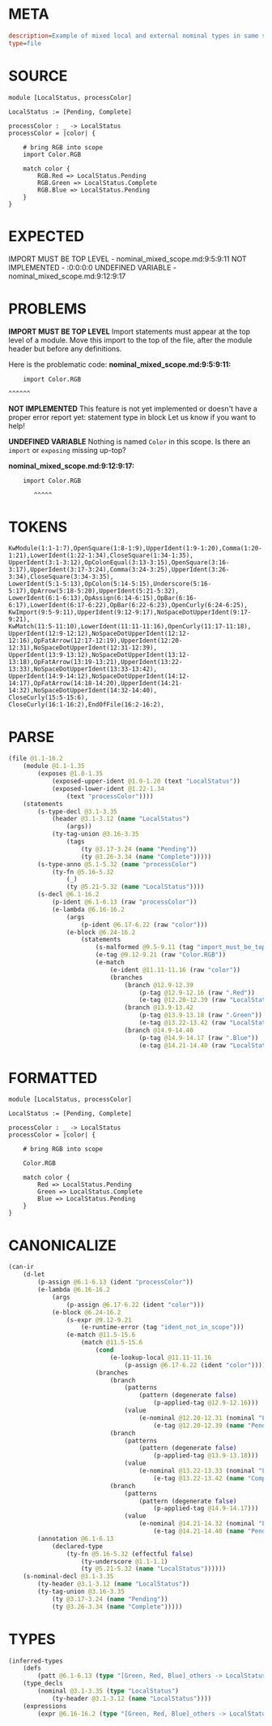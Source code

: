 # META
~~~ini
description=Example of mixed local and external nominal types in same scope
type=file
~~~
# SOURCE
~~~roc
module [LocalStatus, processColor]

LocalStatus := [Pending, Complete]

processColor : _ -> LocalStatus
processColor = |color| {

    # bring RGB into scope
    import Color.RGB

    match color {
        RGB.Red => LocalStatus.Pending
        RGB.Green => LocalStatus.Complete
        RGB.Blue => LocalStatus.Pending
    }
}
~~~
# EXPECTED
IMPORT MUST BE TOP LEVEL - nominal_mixed_scope.md:9:5:9:11
NOT IMPLEMENTED - :0:0:0:0
UNDEFINED VARIABLE - nominal_mixed_scope.md:9:12:9:17
# PROBLEMS
**IMPORT MUST BE TOP LEVEL**
Import statements must appear at the top level of a module.
Move this import to the top of the file, after the module header but before any definitions.

Here is the problematic code:
**nominal_mixed_scope.md:9:5:9:11:**
```roc
    import Color.RGB
```
    ^^^^^^


**NOT IMPLEMENTED**
This feature is not yet implemented or doesn't have a proper error report yet: statement type in block
Let us know if you want to help!

**UNDEFINED VARIABLE**
Nothing is named `Color` in this scope.
Is there an `import` or `exposing` missing up-top?

**nominal_mixed_scope.md:9:12:9:17:**
```roc
    import Color.RGB
```
           ^^^^^


# TOKENS
~~~zig
KwModule(1:1-1:7),OpenSquare(1:8-1:9),UpperIdent(1:9-1:20),Comma(1:20-1:21),LowerIdent(1:22-1:34),CloseSquare(1:34-1:35),
UpperIdent(3:1-3:12),OpColonEqual(3:13-3:15),OpenSquare(3:16-3:17),UpperIdent(3:17-3:24),Comma(3:24-3:25),UpperIdent(3:26-3:34),CloseSquare(3:34-3:35),
LowerIdent(5:1-5:13),OpColon(5:14-5:15),Underscore(5:16-5:17),OpArrow(5:18-5:20),UpperIdent(5:21-5:32),
LowerIdent(6:1-6:13),OpAssign(6:14-6:15),OpBar(6:16-6:17),LowerIdent(6:17-6:22),OpBar(6:22-6:23),OpenCurly(6:24-6:25),
KwImport(9:5-9:11),UpperIdent(9:12-9:17),NoSpaceDotUpperIdent(9:17-9:21),
KwMatch(11:5-11:10),LowerIdent(11:11-11:16),OpenCurly(11:17-11:18),
UpperIdent(12:9-12:12),NoSpaceDotUpperIdent(12:12-12:16),OpFatArrow(12:17-12:19),UpperIdent(12:20-12:31),NoSpaceDotUpperIdent(12:31-12:39),
UpperIdent(13:9-13:12),NoSpaceDotUpperIdent(13:12-13:18),OpFatArrow(13:19-13:21),UpperIdent(13:22-13:33),NoSpaceDotUpperIdent(13:33-13:42),
UpperIdent(14:9-14:12),NoSpaceDotUpperIdent(14:12-14:17),OpFatArrow(14:18-14:20),UpperIdent(14:21-14:32),NoSpaceDotUpperIdent(14:32-14:40),
CloseCurly(15:5-15:6),
CloseCurly(16:1-16:2),EndOfFile(16:2-16:2),
~~~
# PARSE
~~~clojure
(file @1.1-16.2
	(module @1.1-1.35
		(exposes @1.8-1.35
			(exposed-upper-ident @1.9-1.20 (text "LocalStatus"))
			(exposed-lower-ident @1.22-1.34
				(text "processColor"))))
	(statements
		(s-type-decl @3.1-3.35
			(header @3.1-3.12 (name "LocalStatus")
				(args))
			(ty-tag-union @3.16-3.35
				(tags
					(ty @3.17-3.24 (name "Pending"))
					(ty @3.26-3.34 (name "Complete")))))
		(s-type-anno @5.1-5.32 (name "processColor")
			(ty-fn @5.16-5.32
				(_)
				(ty @5.21-5.32 (name "LocalStatus"))))
		(s-decl @6.1-16.2
			(p-ident @6.1-6.13 (raw "processColor"))
			(e-lambda @6.16-16.2
				(args
					(p-ident @6.17-6.22 (raw "color")))
				(e-block @6.24-16.2
					(statements
						(s-malformed @9.5-9.11 (tag "import_must_be_top_level"))
						(e-tag @9.12-9.21 (raw "Color.RGB"))
						(e-match
							(e-ident @11.11-11.16 (raw "color"))
							(branches
								(branch @12.9-12.39
									(p-tag @12.9-12.16 (raw ".Red"))
									(e-tag @12.20-12.39 (raw "LocalStatus.Pending")))
								(branch @13.9-13.42
									(p-tag @13.9-13.18 (raw ".Green"))
									(e-tag @13.22-13.42 (raw "LocalStatus.Complete")))
								(branch @14.9-14.40
									(p-tag @14.9-14.17 (raw ".Blue"))
									(e-tag @14.21-14.40 (raw "LocalStatus.Pending")))))))))))
~~~
# FORMATTED
~~~roc
module [LocalStatus, processColor]

LocalStatus := [Pending, Complete]

processColor : _ -> LocalStatus
processColor = |color| {

	# bring RGB into scope
	
	Color.RGB

	match color {
		Red => LocalStatus.Pending
		Green => LocalStatus.Complete
		Blue => LocalStatus.Pending
	}
}
~~~
# CANONICALIZE
~~~clojure
(can-ir
	(d-let
		(p-assign @6.1-6.13 (ident "processColor"))
		(e-lambda @6.16-16.2
			(args
				(p-assign @6.17-6.22 (ident "color")))
			(e-block @6.24-16.2
				(s-expr @9.12-9.21
					(e-runtime-error (tag "ident_not_in_scope")))
				(e-match @11.5-15.6
					(match @11.5-15.6
						(cond
							(e-lookup-local @11.11-11.16
								(p-assign @6.17-6.22 (ident "color"))))
						(branches
							(branch
								(patterns
									(pattern (degenerate false)
										(p-applied-tag @12.9-12.16)))
								(value
									(e-nominal @12.20-12.31 (nominal "LocalStatus")
										(e-tag @12.20-12.39 (name "Pending")))))
							(branch
								(patterns
									(pattern (degenerate false)
										(p-applied-tag @13.9-13.18)))
								(value
									(e-nominal @13.22-13.33 (nominal "LocalStatus")
										(e-tag @13.22-13.42 (name "Complete")))))
							(branch
								(patterns
									(pattern (degenerate false)
										(p-applied-tag @14.9-14.17)))
								(value
									(e-nominal @14.21-14.32 (nominal "LocalStatus")
										(e-tag @14.21-14.40 (name "Pending"))))))))))
		(annotation @6.1-6.13
			(declared-type
				(ty-fn @5.16-5.32 (effectful false)
					(ty-underscore @1.1-1.1)
					(ty @5.21-5.32 (name "LocalStatus"))))))
	(s-nominal-decl @3.1-3.35
		(ty-header @3.1-3.12 (name "LocalStatus"))
		(ty-tag-union @3.16-3.35
			(ty @3.17-3.24 (name "Pending"))
			(ty @3.26-3.34 (name "Complete")))))
~~~
# TYPES
~~~clojure
(inferred-types
	(defs
		(patt @6.1-6.13 (type "[Green, Red, Blue]_others -> LocalStatus")))
	(type_decls
		(nominal @3.1-3.35 (type "LocalStatus")
			(ty-header @3.1-3.12 (name "LocalStatus"))))
	(expressions
		(expr @6.16-16.2 (type "[Green, Red, Blue]_others -> LocalStatus"))))
~~~
